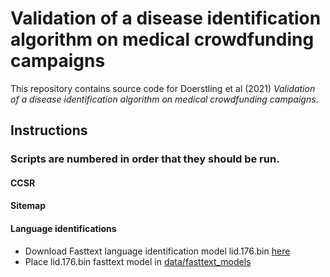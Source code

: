# Validation of a disease identification algorithm on medical crowdfunding campaigns

This repository contains source code for Doerstling et al (2021) *Validation of a disease identification algorithm on medical crowdfunding campaigns*.

## Instructions

### Scripts are numbered in order that they should be run.

#### CCSR 

#### Sitemap

#### Language identifications
- Download Fasttext language identification model lid.176.bin [here](https://fasttext.cc/docs/en/language-identification.html)
- Place lid.176.bin fasttext model in [data/fasttext_models](data/fasttext_models)
